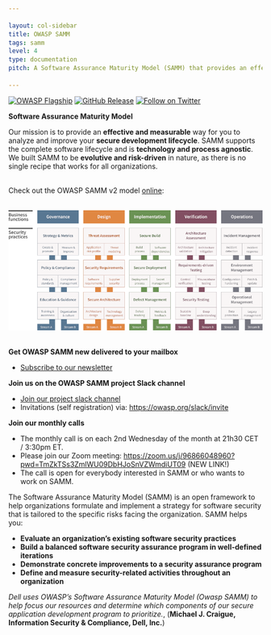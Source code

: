 ```yaml
---

layout: col-sidebar
title: OWASP SAMM
tags: samm
level: 4
type: documentation
pitch: A Software Assurance Maturity Model (SAMM) that provides an effective and measurable way for all types of organizations to analyse and improve their software security posture.
 
---
```


[![OWASP Flagship](https://img.shields.io/badge/OWASP-Flagship%20Project-48A646.svg)](https://owasp.org/projects/#div-flagships)
[![GitHub Release](https://img.shields.io/github/release/OWASP/SAMM)](https://github.com/OWASP/SAMM/releases)
[![Follow on Twitter](https://img.shields.io/twitter/follow/owaspsamm.svg?logo=twitter)](https://twitter.com/owaspsamm)

**Software Assurance Maturity Model**

Our mission is to provide an **effective and measurable** way for you to analyze and improve your **secure development lifecycle**. 
SAMM supports the complete software lifecycle and is **technology and process agnostic**. We built SAMM to be **evolutive and risk-driven** in nature, as there is no single recipe that works for all organizations.<br>
<br>

Check out the OWASP SAMM v2 model [online](https://owaspsamm.org/model/):<br>
<br>

[![SAMM Model](assets/images/OWASP-SAMM-model-800.png)](https://owaspsamm.org/model/)
<br>
<br>

**Get OWASP SAMM new delivered to your mailbox**
  - [Subscribe to our newsletter](https://owaspsamm.us9.list-manage.com/subscribe?u=b83ce65c91239cb5e623ea83e&id=cbd0520923)
    
**Join us on the OWASP SAMM project Slack channel**

  - [Join our project slack channel](https://owasp.slack.com/messages/C0VF1EJGH)
  - Invitations (self registration) via: <https://owasp.org/slack/invite>
    
**Join our monthly calls**

  - The monthly call is on each 2nd Wednesday of the month at 21h30 CET
    / 3:30pm ET.
  - Please join our Zoom meeting: <https://zoom.us/j/96866048960?pwd=TmZkTSs3ZmlWU09DbHJoSnVZWmdiUT09> (NEW LINK!)
  - The call is open for everybody interested in SAMM or who wants to
    work on SAMM.


The Software Assurance Maturity Model (SAMM) is an open framework to
help organizations formulate and implement a strategy for software
security that is tailored to the specific risks facing the organization.
SAMM helps you:

  - **Evaluate an organization’s existing software security practices**
  - **Build a balanced software security assurance program in
    well-defined iterations**
  - **Demonstrate concrete improvements to a security assurance
    program**
  - **Define and measure security-related activities throughout an
    organization**

*Dell uses OWASP’s Software Assurance Maturity Model (Owasp SAMM) to
help focus our resources and determine which components of our secure
application development program to prioritize.*, (**Michael J. Craigue,
Information Security & Compliance, Dell, Inc.**)



